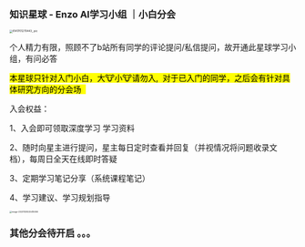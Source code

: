 

### 知识星球 - Enzo AI学习小组 ｜小白分会 <!-- {docsify-ignore} -->

<img src="https://p.ipic.vip/8wy1bo.jpg" alt="8141701270443_.pic" style="zoom:33%;" />

个人精力有限，照顾不了b站所有同学的评论提问/私信提问，故开通此星球学习小组，有问必答 

<mark>本星球只针对入门小白，大🐮小🐮请勿入,  对于已入门的同学，之后会有针对具体研究方向的分会场  </mark>

入会权益：

1、入会即可领取深度学习 学习资料 

2、随时向星主进行提问，星主每日定时查看并回复（并视情况将问题收录文档），每周日全天在线即时答疑 

3、定期学习笔记分享（系统课程笔记） 

4、学习建议、学习规划指导



<img src="https://p.ipic.vip/gsgcqf.png" alt="image-20231129225415066" style="zoom: 25%;" />







### 其他分会待开启 。。。 <!-- {docsify-ignore} -->